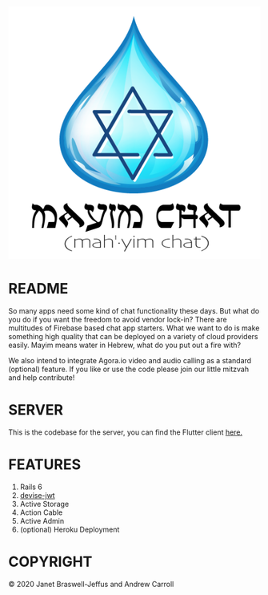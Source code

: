 ![Alt text](/graphics/mayim_logo.png?raw=true "Mayim Chat")

# README

So many apps need some kind of chat functionality these days. But what
do you do if you want the freedom to avoid vendor lock-in? There are
multitudes of Firebase based chat app starters. What we want to do is
make something high quality that can be deployed on a variety of cloud
providers easily. Mayim means water in Hebrew, what do you put out a
fire with?

We also intend to integrate Agora.io video and audio calling as a
standard (optional) feature. If you like or use the code please join our
little mitzvah and help contribute!

# SERVER

This is the codebase for the server, you can find the Flutter client
[here.](https://github.com/jjeffus/mayim-app "Mayim App Repository")

# FEATURES

1. Rails 6
2. [devise-jwt](https://github.com/waiting-for-dev/devise-jwt "Devise with JSON Web Tokens")
3. Active Storage
4. Action Cable
5. Active Admin
6. (optional) Heroku Deployment

# COPYRIGHT

&copy; 2020 Janet Braswell-Jeffus and Andrew Carroll
